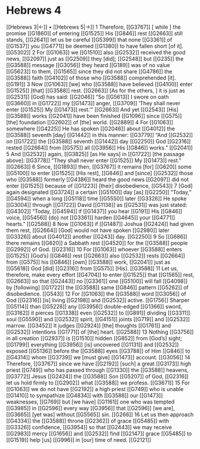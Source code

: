 # Hebrews 4
[[Hebrews 3|←]] • [[Hebrews 5|→]]
1 Therefore, [[G3767]] [ while ] the promise [[G1860]] of entering [[G1525]] His [[G846]] rest [[G2663]] still stands, [[G2641]] let us be careful [[G5399]] that none [[G3361]] of [[G1537]] you [[G4771]] be deemed [[G1380]] to have fallen short [of it]. [[G5302]] 
2 For [[G1063]] we [[G1510]] also [[G2532]] received the good news, [[G2097]] just as [[G2509]] they [did]; [[G2548]] but [[G235]] the [[G3588]] message [[G3056]] they heard [[G189]] was of no value [[G5623]] to them, [[G1565]] since they did not share [[G4786]] the [[G3588]] faith [[G4102]] of those who [[G3588]] comprehended [it]. [[G191]] 
3 Now [[G1063]] [we] who [[G3588]] have believed [[G4100]] enter [[G1525]] [that] [[G3588]] rest. [[G2663]] [As for the others, ] it is just as [[G2531]] [God] has said: [[G2046]] “So [[G5613]] I swore on oath [[G3660]] in [[G1722]] my [[G1473]] anger, [[G3709]] ‘They shall never enter [[G1525]] My [[G1473]] rest.’” [[G2663]] And yet [[G2543]] [His] [[G3588]] works [[G2041]] have been finished [[G1096]] since [[G575]] [the] foundation [[G2602]] of [the] world. [[G2889]] 
4 For [[G1063]] somewhere [[G4225]] He has spoken [[G2046]] about [[G4012]] the [[G3588]] seventh [day] [[G1442]] in this manner: [[G3779]] “And [[G2532]] on [[G1722]] the [[G3588]] seventh [[G1442]] day [[G2250]] God [[G2316]] rested [[G2664]] from [[G575]] all [[G3956]] His [[G846]] works.” [[G2041]] 
5 And [[G2532]] again, [[G3825]] [as He says] in [[G1722]] [the passage above]: [[G3778]] “They shall never enter [[G1525]] My [[G1473]] rest.” [[G2663]] 
6 Since, [[G1893]] then, [[G3767]] it remains [for] [[G620]] some [[G5100]] to enter [[G1525]] [His rest], [[G846]] and [since] [[G2532]] those who [[G3588]] formerly [[G4386]] heard the good news [[G2097]] did not enter [[G1525]] because of [[G1223]] [their] disobedience, [[G543]] 
7 [God] again designated [[G3724]] a certain [[G5100]] day [as] [[G2250]] “Today,” [[G4594]] when a long [[G5118]] time [[G5550]] later [[G3326]] He spoke [[G3004]] through [[G1722]] David [[G1138]] as [[G2531]] was just stated: [[G4302]] “Today, [[G4594]] if [[G1437]] you hear [[G191]] His [[G846]] voice, [[G5456]] {do} not [[G3361]] harden [[G4645]] your [[G4771]] hearts.” [[G2588]] 
8 Now [[G1063]] if [[G1487]] Joshua [[G2424]] had given them rest, [[G2664]] [God] would not have spoken [[G2980]] later [[G3326]] about [[G4012]] another [[G243]] day. [[G2250]] 
9 So [[G686]] there remains [[G620]] a Sabbath rest [[G4520]] for the [[G3588]] people [[G2992]] of God. [[G2316]] 
10 For [[G1063]] whoever [[G3588]] enters [[G1525]] [God’s] [[G846]] rest [[G2663]] also [[G2532]] rests [[G2664]] from [[G575]] his [[G846]] [own] [[G3588]] work, [[G2041]] just as [[G5618]] God [did] [[G2316]] from [[G575]] [His]. [[G3588]] 
11 Let us, therefore, make every effort [[G4704]] to enter [[G1525]] that [[G1565]] rest, [[G2663]] so that [[G2443]] no [[G3361]] one [[G5100]] will fall [[G4098]] by [following] [[G1722]] the [[G3588]] same [[G846]] pattern [[G5262]] of disobedience. [[G543]] 
12 For [[G1063]] the [[G3588]] word [[G3056]] of God [[G2316]] [is] living [[G2198]] and [[G2532]] active. [[G1756]] Sharper [[G5114]] than [[G5228]] any [[G3956]] double-edged [[G1366]] sword, [[G3162]] it pierces [[G1338]] even [[G2532]] to [[G891]] dividing [[G3311]] soul [[G5590]] and [[G2532]] spirit, [[G4151]] joints [[G719]] and [[G2532]] marrow. [[G3452]] It judges [[G2924]] [the] thoughts [[G1761]] and [[G2532]] intentions [[G1771]] of [the] heart. [[G2588]] 
13 Nothing [[G3756]] in all creation [[G2937]] is [[G1510]] hidden [[G852]] from [God’s] sight; [[G1799]] everything [[G3956]] [is] uncovered [[G1131]] and [[G2532]] exposed [[G5136]] before the [[G3588]] eyes [[G3788]] of Him [[G846]] to [[G4314]] whom [[G3739]] we [must give] [[G1473]] account. [[G3056]] 
14 Therefore, [[G3767]] since we have [[G2192]] [such] a great [[G3173]] high priest [[G749]] who has passed through [[G1330]] the [[G3588]] heavens, [[G3772]] Jesus [[G2424]] the [[G3588]] Son [[G5207]] of God, [[G2316]] let us hold firmly to [[G2902]] what [[G3588]] we profess. [[G3671]] 
15 For [[G1063]] we do not have [[G2192]] a high priest [[G749]] who is unable [[G1410]] to sympathize [[G4834]] with [[G3588]] our [[G1473]] weaknesses, [[G769]] but [we have] [[G1161]] one who was tempted [[G3985]] in [[G2596]] every way [[G3956]] that [[G2596]] [we are], [[G3665]] [yet was] without [[G5565]] sin. [[G266]] 
16 Let us then approach [[G4334]] the [[G3588]] throne [[G2362]] of grace [[G5485]] with [[G3326]] confidence, [[G3954]] so that [[G2443]] we may receive [[G2983]] mercy [[G1656]] and [[G2532]] find [[G2147]] grace [[G5485]] to [[G1519]] help [us] [[G996]] in [our] time of need. [[G2121]] 
